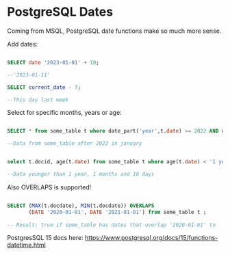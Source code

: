 # PostgreSQL Dates

Coming from MSQL, PostgreSQL date functions make so much more sense. 


Add dates:

```SQL

SELECT date '2023-01-01' + 10;

--'2023-01-11'

SELECT current_date - 7;

--This day last week

```

Select for specific months, years or age:


```SQL

SELECT * from some_table t where date_part('year',t.date) >= 2022 AND date_part('month',t.date) = 01;

--Data from some_table after 2022 in january


select t.docid, age(t.date) from some_table t where age(t.date) < '1 year 1 mons 10 days' limit 100;

--Data younger than 1 year, 1 months and 10 days

```

Also OVERLAPS is supported!

```SQL

SELECT (MAX(t.docdate), MIN(t.docdate)) OVERLAPS
       (DATE '2020-01-01', DATE '2021-01-01') from some_table t ;
       
-- Result: true if some_table has dates that overlap '2020-01-01' to  '2021-01-01'.

```

PostgresSQL 15 docs here: https://www.postgresql.org/docs/15/functions-datetime.html
